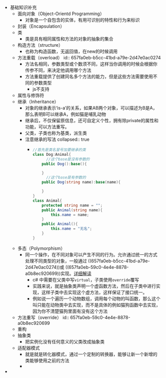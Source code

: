 - 基础知识补充
	- 面向对象（Object-Orientd Programming）
		- 对象是一个自包含的实体，有用可识别的特性和行为来标识
	- 封装（Encapsulation）
	- 类
		- 类是具有相同属性和方法的对象的抽象的集合
	- 构造方法（structure）
		- 也称为构造函数，无返回值，在new的时候调用
	- 方法重载（overload）
	  id:: 657fa0eb-b5cc-41bd-a79e-2d47e0ac0274
		- 方法名相同，参数类型或个数须不同，这样当你调用的时候会根据你传参不同，来决定他调用哪个方法
		- 方法重载提供了创建同名多个方法的能力，但是这些方法需要使用不同的参数类型
			- js不支持
	- 属性与修饰符
	- 继承（Inheritance）
		- 对象的继承表示‘is-a’的关系，如果AB两个对象，可以描述为B是A，那么表明B可以继承A，例如猫是哺乳动物
		- 继承后，不仅保留原信息，还可自定义个性，拥有除private的属性和功能，可以方法重写。
		- 父类，子类也称为基类，派生类
		- 注意继承的写法
		  collapsed:: true
			- ```cs
			  //首先是类名冒号加要继承的类
			  class Dog:Animal{
			    	//这个base是没有参数的
			      public Dog():base(){
			  
			      }
			    	//这个base是有参数的
			      public Dog(string name):base(name){
			  
			      }
			  }
			  class Animal{
			      protected string name = "";
			      public Animal(string name){
			          this.name = name;
			      }
			      public Animal(){
			          this.name = "无名";
			      }
			  }
			  ```
	- 多态（Polymorphism）
		- 同一个操作，在不同对象可以产生不同的行为。允许通过统一的方式处理不同类型的对象，一般通过 ((657fa0eb-b5cc-41bd-a79e-2d47e0ac0274))或 ((657fa0eb-59c0-4e4e-8878-a0b8ec920699))实现。[详细解读](https://zhuanlan.zhihu.com/p/191617344)
			- c# 中需要在父类中写`virtual`，子类使用`override`覆写
			- 实践来说，就是抽象类声明一个虚函数方法，然后在子类中进行实现，这样子类中去实现这个虚方法，这样保证了接口统一。
			- 例如说一个遍历一个动物数组，调用每个动物的叫函数，那么这个叫只能在动物类中去实现，而不是具体的例如猫狗函数中去实现，因为你不清楚猫狗里面有没有这个方法
	- 方法重写（override）
	  id:: 657fa0eb-59c0-4e4e-8878-a0b8ec920699
	- 重构
	- 抽象类
		- 把实例化没有任何意义的父类改成抽象类
	- 适配器模式
		- 就是就是转化器模式，通过一个定制的转换器，能够让新一个新增的类能够使用之前的方法
		-
-